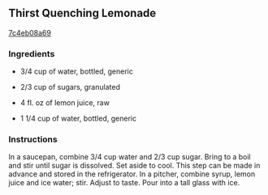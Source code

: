 ## Thirst Quenching Lemonade

[7c4eb08a69](http://allrecipes.com/recipe/thirst-quenching-lemonade/)

### Ingredients

 - 3/4 cup of water, bottled, generic

 - 2/3 cup of sugars, granulated

 - 4 fl. oz of lemon juice, raw

 - 1 1/4 cup of water, bottled, generic

### Instructions

In a saucepan, combine 3/4 cup water and 2/3 cup sugar. Bring to a boil and stir until sugar is dissolved. Set aside to cool. This step can be made in advance and stored in the refrigerator. In a pitcher, combine syrup, lemon juice and ice water; stir. Adjust to taste. Pour into a tall glass with ice.